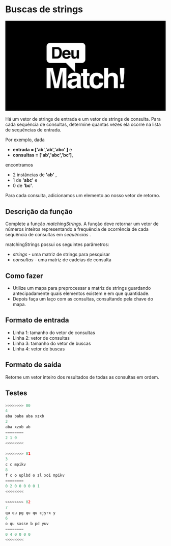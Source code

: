 # Buscas de strings

![_](cover.jpg)

Há um vetor de strings de entrada e um vetor de strings de consulta. Para cada sequência de consultas, determine quantas vezes ela ocorre na lista de sequências de entrada.

Por exemplo, dada

- **entrada = ['ab','ab','abc' ]** e
- **consultas = ['ab','abc','bc']**,

encontramos

- 2 instâncias de **'ab'** ,
- 1 de **'abc'** e
- 0 de **'bc'**.

Para cada consulta, adicionamos um elemento ao nosso vetor de retorno.

## Descrição da função

Complete a função *matchingStrings*. A função deve retornar um vetor de números inteiros representando a frequência de ocorrência de cada sequência de consultas em *sequências* .

matchingStrings possui os seguintes parâmetros:

- *strings* - uma matriz de strings para pesquisar
- *consultas* - uma matriz de cadeias de consulta

## Como fazer

- Utilize um mapa para preprocessar a matriz de strings guardando antecipadamente quais elementos existem e em que quantidade.
- Depois faça um laço com as consultas, consultando pela chave do mapa.


## Formato de entrada

- Linha 1: tamanho do vetor de consultas
- Linha 2: vetor de consultas
- Linha 3: tamanho do vetor de buscas
- Linha 4: vetor de buscas

## Formato de saída

Retorne um vetor inteiro dos resultados de todas as consultas em ordem.

## Testes

```py
>>>>>>>> 00
4 
aba baba aba xzxb 
3
aba xzxb ab
========
2 1 0
<<<<<<<<

>>>>>>>> 01
3
c c mpikv
8
f c o uplbd o zl xoi mpikv
========
0 2 0 0 0 0 0 1
<<<<<<<<

>>>>>>>> 02
7
qu qu pg qu qu cjyrx y
6
o qu sxsse b pd yuv
========
0 4 0 0 0 0
<<<<<<<<
```
